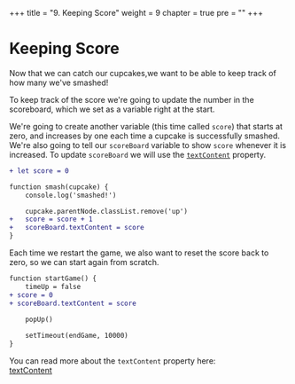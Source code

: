 +++
title = "9. Keeping Score"
weight = 9
chapter = true
pre = ""
+++

# Keeping Score

Now that we can catch our cupcakes,we want to be able to keep track of how many we've smashed!

To keep track of the score we're going to update the number in the scoreboard, which we set as a variable right at the start.

We're going to create another variable (this time called `score`) that starts at zero, and increases by one each time a cupcake is successfully smashed. We're also going to tell our `scoreBoard` variable to show `score` whenever it is increased. To update `scoreBoard` we will use the [`textContent`](https://developer.mozilla.org/en-US/docs/Web/API/Node/textContent) property.

```diff
+ let score = 0

function smash(cupcake) {
	console.log('smashed!')

	cupcake.parentNode.classList.remove('up')
+	score = score + 1
+	scoreBoard.textContent = score
}
```

Each time we restart the game, we also want to reset the score back to zero, so we can start again from scratch.

```diff
function startGame() {
	timeUp = false
+ score = 0
+ scoreBoard.textContent = score

	popUp()
	
	setTimeout(endGame, 10000)
}
```

You can read more about the `textContent` property here:  
[textContent](https://developer.mozilla.org/en-US/docs/Web/API/Node/textContent)
